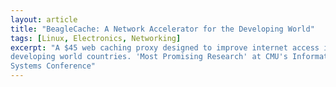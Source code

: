 ```yaml
---
layout: article
title: "BeagleCache: A Network Accelerator for the Developing World"
tags: [Linux, Electronics, Networking]
excerpt: "A $45 web caching proxy designed to improve internet access in
developing world countries. 'Most Promising Research' at CMU's Information
Systems Conference"
---
```

